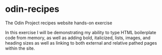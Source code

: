 # odin-recipes
The Odin Project recipes website hands-on exercise

In this exercise I will be demonstrating my ability to type HTML boilerplate code from memory, as well as adding bold, italicized, lists, images, and heading sizes as well as linking to both external and relative pathed pages within the site.


